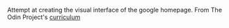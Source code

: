Attempt at creating the visual interface of the google homepage.
 From The Odin Project's [curriculum](http://www.theodinproject.com/courses/web-development-101/lessons/html-css)